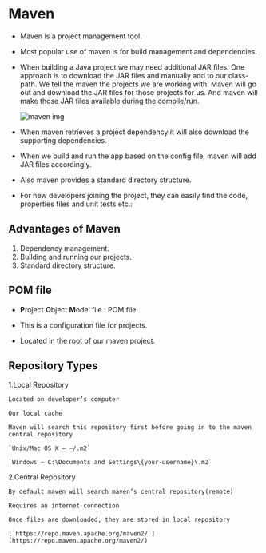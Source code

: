 # Maven


- Maven is a project management tool.

- Most popular use of maven is for build management and dependencies.
  
-  When building a Java project we may need additional JAR files. One approach is to download the JAR files and manually add to our class-path. We tell the maven the projects we are working with. Maven will go out and download the JAR files for those projects for us. And maven will make those JAR files available during the compile/run.

	![maven img](../java-notes/data/mvn01.png)

- When maven retrieves a project dependency it will also download the supporting dependencies. 

- When we build and run the app based on the config file, maven will add JAR files accordingly. 

- Also maven provides a standard directory structure. 

- For new developers joining the project, they can easily find the code, properties files and unit tests etc.:

## Advantages of Maven

1. Dependency management.
2. Building and running our projects.
3. Standard directory structure.


## POM file

- **P**roject **O**bject **M**odel file : POM file

- This is a configuration file for projects.

- Located in the root of our maven project.

## Repository Types

1.Local Repository
    
    Located on developer’s computer

    Our local cache

    Maven will search this repository first before going in to the maven central repository

    `Unix/Mac OS X – ~/.m2`

    `Windows – C:\Documents and Settings\{your-username}\.m2`
2.Central Repository
        
    By default maven will search maven’s central repository(remote)

    Requires an internet connection

    Once files are downloaded, they are stored in local repository

    [`https://repo.maven.apache.org/maven2/`](https://repo.maven.apache.org/maven2/)


